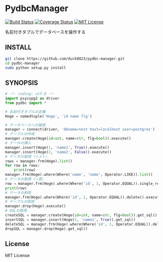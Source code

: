 # PydbcManager
[![Build Status](https://travis-ci.org/duck8823/pydbc-manager.svg?branch=master)](https://travis-ci.org/duck8823/pydbc-manager)
[![Coverage Status](https://coveralls.io/repos/github/duck8823/pydbc-manager/badge.svg?branch=master)](https://coveralls.io/github/duck8823/pydbc-manager?branch=master)
[![MIT License](http://img.shields.io/badge/license-MIT-blue.svg?style=flat)](LICENSE)  
  
名前付きタプルでデータベースを操作する    
  
## INSTALL
```sh
git clone https://github.com/duck8823/pydbc-manager.git
cd pydbc-manager
sudo python setup.py install
```
  
## SYNOPSIS
```python
# -*- coding: utf-8 -*-
import psycopg2 as driver
from pydbc import *

# 名前付きタプルの定義
Hoge = namedtuple('Hoge', 'id name flg')

# データベースへの接続
manager = connect(driver, 'dbname=test host=localhost user=postgres')
# テーブルの作成
manager.create(Hoge(id=int, name=str, flg=bool)).execute()
# データの挿入
manager.insert(Hoge(1, 'name1', True)).execute()
manager.insert(Hoge(2, 'name2', False)).execute()
# データの取得（リスト）
rows = manager.frm(Hoge).list()
for row in rows:
	print(row)
manager.frm(Hoge).where(Where('name', 'name', Operator.LIKE)).list()
# データの取得（一意）
row = manager.frm(Hoge).where(Where('id', 1, Operator.EQUAL)).single_result()
print(row)
# データの削除
manager.frm(Hoge).where(Where('id', 1, Operator.EQUAL)).delete().execute()
# テーブルの削除
manager.drop(Hoge).execute()
# SQLの取得
createSQL = manager.create(Hoge(id=int, name=str, flg=bool)).get_sql()
insertSQL = manager.insert(Hoge(1, 'name1', True)).get_sql()
deleteSQL = manager.frm(Hoge).where(Where('id', 1, Operator.EQUAL)).delete().get_sql()
dropSQL = manager.drop(Hoge).get_sql()
```

## License
MIT License
